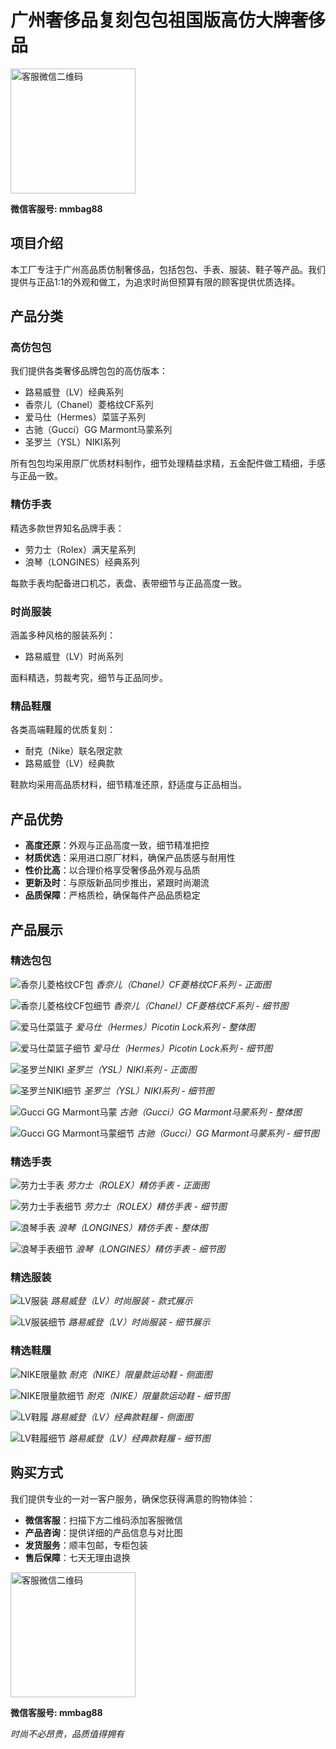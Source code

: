 # 广州奢侈品复刻包包祖国版高仿大牌奢侈品

<img src="images/QRcode/wsxc1747305198154_0.jpg" alt="客服微信二维码" width="200px" />

**微信客服号: mmbag88**

## 项目介绍

本工厂专注于广州高品质仿制奢侈品，包括包包、手表、服装、鞋子等产品。我们提供与正品1:1的外观和做工，为追求时尚但预算有限的顾客提供优质选择。

## 产品分类

### 高仿包包

我们提供各类奢侈品牌包包的高仿版本：
- 路易威登（LV）经典系列
- 香奈儿（Chanel）菱格纹CF系列
- 爱马仕（Hermes）菜篮子系列
- 古驰（Gucci）GG Marmont马蒙系列
- 圣罗兰（YSL）NIKI系列

所有包包均采用原厂优质材料制作，细节处理精益求精，五金配件做工精细，手感与正品一致。

### 精仿手表

精选多款世界知名品牌手表：
- 劳力士（Rolex）满天星系列
- 浪琴（LONGINES）经典系列

每款手表均配备进口机芯，表盘、表带细节与正品高度一致。

### 时尚服装

涵盖多种风格的服装系列：
- 路易威登（LV）时尚系列

面料精选，剪裁考究，细节与正品同步。

### 精品鞋履

各类高端鞋履的优质复刻：
- 耐克（Nike）联名限定款
- 路易威登（LV）经典款

鞋款均采用高品质材料，细节精准还原，舒适度与正品相当。

## 产品优势

- **高度还原**：外观与正品高度一致，细节精准把控
- **材质优选**：采用进口原厂材料，确保产品质感与耐用性
- **性价比高**：以合理价格享受奢侈品外观与品质
- **更新及时**：与原版新品同步推出，紧跟时尚潮流
- **品质保障**：严格质检，确保每件产品品质稳定

## 产品展示

### 精选包包

![香奈儿菱格纹CF包](images/bags/Chanel%20CF/wsxc1747303590213_0.jpg)
*香奈儿（Chanel）CF菱格纹CF系列 - 正面图*

![香奈儿菱格纹CF包细节](images/bags/Chanel%20CF/wsxc1747303590213_1.jpg)
*香奈儿（Chanel）CF菱格纹CF系列 - 细节图*

![爱马仕菜篮子](images/bags/HERMES%20Picotin%20Lock/wsxc1747303747263_0.jpg)
*爱马仕（Hermes）Picotin Lock系列 - 整体图*

![爱马仕菜篮子细节](images/bags/HERMES%20Picotin%20Lock/wsxc1747303747263_3.jpg)
*爱马仕（Hermes）Picotin Lock系列 - 细节图*

![圣罗兰NIKI](images/bags/YSL%20NIKI/wsxc1747303671871_0.jpg)
*圣罗兰（YSL）NIKI系列 - 正面图*

![圣罗兰NIKI细节](images/bags/YSL%20NIKI/wsxc1747303671871_2.jpg)
*圣罗兰（YSL）NIKI系列 - 细节图*

![Gucci GG Marmont马蒙](images/bags/GG%20Marmont/wsxc1747303285965_0.jpg)
*古驰（Gucci）GG Marmont马蒙系列 - 整体图*

![Gucci GG Marmont马蒙细节](images/bags/GG%20Marmont/wsxc1747303285965_4.jpg)
*古驰（Gucci）GG Marmont马蒙系列 - 细节图*

### 精选手表

![劳力士手表](images/watches/ROLEX劳力士/wsxc1747303993288_0.jpg)
*劳力士（ROLEX）精仿手表 - 正面图*

![劳力士手表细节](images/watches/ROLEX劳力士/wsxc1747303993288_2.jpg)
*劳力士（ROLEX）精仿手表 - 细节图*

![浪琴手表](images/watches/LONGINES浪琴/wsxc1747304166368_0.jpg)
*浪琴（LONGINES）精仿手表 - 整体图*

![浪琴手表细节](images/watches/LONGINES浪琴/wsxc1747304166368_2.jpg)
*浪琴（LONGINES）精仿手表 - 细节图*

### 精选服装

![LV服装](images/clothes/LV/wsxc1747304975585_0.jpg)
*路易威登（LV）时尚服装 - 款式展示*

![LV服装细节](images/clothes/LV/wsxc1747304975585_2.jpg)
*路易威登（LV）时尚服装 - 细节展示*

### 精选鞋履

![NIKE限量款](images/shoes/NIKE/wsxc1747304487097_0.jpg)
*耐克（NIKE）限量款运动鞋 - 侧面图*

![NIKE限量款细节](images/shoes/NIKE/wsxc1747304487097_1.jpg)
*耐克（NIKE）限量款运动鞋 - 细节图*

![LV鞋履](images/shoes/LV/wsxc1747304351714_0.jpg)
*路易威登（LV）经典款鞋履 - 侧面图*

![LV鞋履细节](images/shoes/LV/wsxc1747304351714_1.jpg)
*路易威登（LV）经典款鞋履 - 细节图*

## 购买方式

我们提供专业的一对一客户服务，确保您获得满意的购物体验：

- **微信客服**：扫描下方二维码添加客服微信
- **产品咨询**：提供详细的产品信息与对比图
- **发货服务**：顺丰包邮，专柜包装
- **售后保障**：七天无理由退换

<img src="images/QRcode/wsxc1747305198154_0.jpg" alt="客服微信二维码" width="200px" />

**微信客服号: mmbag88**

*时尚不必昂贵，品质值得拥有* 